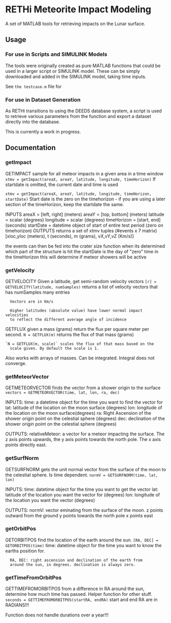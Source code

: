 # RETHi Meteorite Impact Modeling
A set of MATLAB tools for retrieving impacts on the Lunar surface.

## Usage

### For use in Scripts and SIMULINK Models
The tools were originally created as pure MATLAB functions that could be used in a larger script or SIMULINK model. These can be simply downloaded and added in the SIMULINK model, taking time inputs.

See `the testcase.m` file for 

### For use in Dataset Generation
As RETHi transitions to using the DEEDS database system, a script is used to retrieve various parameters from the function and export a dataset directly into the database.

This is currently a work in progress.

## Documentation
### getImpact
GETIMPACT  sample for all meteor impacts in a given area in a time window
  `xtmv = getImpact(areaX, areaY, latitude, longitude, timeHorizon)`
      If startdate is omitted, the current date and time is used

  `xtmv = getImpact(areaX, areaY, latitude, longitude, timeHorizon, startDate)`
      Start date is the zero on the timehorizon - if you are using a 
      later section of the timeHorizon, keep the startdate the same.

  INPUTS
      areaX = [left, right] (meters)
      areaY = [top, bottom] (meters)
      latitude = scalar (degrees)
      longitude = scalar (degrees)
      timeHorizon = [start, end] (seconds)
      startDate = datetime object of start of entire test period (zero on
          timehorizon)
	OUTPUTS
      returns a set of xtmv tuples (#events x 7 matrix)
          [xloc,yloc (meters), t (seconds), m (grams), vX,vY,vZ (Km/s)]

  the events can then be fed into the crater size function when its
  determined which part of the structure is hit
  the startDate is the day of "zero" time in the timeHorizon
  this will determine if meteor showers will be active
    
### getVelocity
GETVELOCITY  Given a latitude, get semi-random velocity vectors
  `[r] = GETVELOCITY(latitude, numSamples)`
      returns a list of velocity vectors that has numSamples many
      entries

      Vectors are in Km/s

      Higher latitudes (absolute value) have lower normal impact velocities
      to reflect the different average angle of incidence
    

GETFLUX  given a mass (grams) return the flux per square meter per second.
	`N = GETFLUX(m)` returns the flux of that mass (grams)

    `N = GETFLUX(m, scale)` scales the flux of that mass based on the
      scale given. By default the scale is 1.

Also works with arrays of masses. Can be integrated. Integral does
not converge.
    
### getMeteorVector
GETMETEORVECTOR  finds the vector from a shower origin to the surface
  `vectors = GETMETEORVECTOR(time, lat, lon, ra, dec)`

  INPUTS:
      time: a datetime object for the time you want to find the
      vector for
      lat: latitude of the location on the moon surface (degrees)
      lon: longitude of the location on the moon surface(degrees)
      ra: Right Ascension of the shower origin point on the celestial
          sphere (degrees) 
      dec: declination of the shower origin point on the celestial
          sphere (degrees)

  OUTPUTS:
      relativeMeteor: a vector for a meteor impacting the surface.
      The z axis points upwards, the y axis points towards the north
      pole. The x axis points directly east.

### getSurfNorm
GETSURFNORM  gets the unit normal vector from the surface of the 
moon to the celestial sphere. Is time dependent.
  `normV = GETSURFNORM(time, lat, lon)`

  INPUTS: 
      time: datetime object for the time you want to get the vector
      lat: latitude of the location you want the vector for (degrees)
      lon: longitude of the location you want the vector (degrees)
  
  OUTPUTS: 
      normV: vector eminating from the surface of the moon. 
          z points outward from the ground
          y points towards the north pole
          x points east

### getOrbitPos
GETORBITPOS  find the location of the earth around the sun.
  `[RA, DEC] = GETORBITPOS(time)`
      time: datetime object for the time you want to know the earths
      position for.

      RA, DEC: right ascension and declination of the earth from
      around the sun, in degrees. declination is always zero.

### getTimeFromOrbitPos
GETTIMEFROMORBITPOS  from a difference in RA around the sun,
      determine how much time has passed. Helper function for other
      stuff.
  `seconds = GETTIMEFROMORBITPOS(startRA, endRA)`
      start and end RA are in RADIANS!!!

Function does not handle durations over a year!!!



